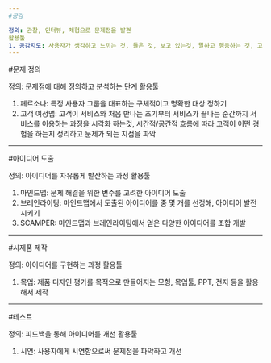```yaml
---
#공감

정의: 관찰, 인터뷰, 체험으로 문제점을 발견
활용툴
1. 공감지도: 사용자가 생각하고 느끼는 것, 들은 것, 보고 있는것, 말하고 행동하는 것, 고충, 불편함, 진정으로 원하는 것을 인터뷰를 통해 알게 되는 것
---
```

#문제 정의

정의: 문제점에 대해 정의하고 분석하는 단계
활용툴
1. 페르소나: 특정 사용자 그룹을 대표하는 구체적이고 명확한 대상 정하기
2. 고객 여정맵: 고객이 서비스와 처음 만나는 초기부터 서비스가 끝나는 순간까지 서비스를 이용하는 과정을 시각화 하는것, 시간적/공간적 흐름에 따라 고객이 어떤 경험을 하는지 정리하고 문제가 되는 지점을 파악
---
#아이디어 도출

정의: 아이디어를 자유롭게 발산하는 과정
활용툴
1. 마인드맵: 문제 해결을 위한 변수를 고려한 아이디어 도출
2. 브레인라이팅: 마인드맵에서 도출된 아이디어를 중 몇 개를 선정해, 아이디어 발전 시키기
3. SCAMPER: 마인드맵과 브레인라이팅에서 얻은 다양한 아이디어를 조합 개발
---
#시제품 제작

정의: 아이디어를 구현하는 과정
활용툴
1. 목업: 제품 디자인 평가를 목적으로 만들어지는 모형, 목업툴, PPT, 전지 등을 활용해서 제작
---
#테스트

정의: 피드백을 통해 아이디어를 개선
활용툴
1. 시연: 사용자에게 시연함으로써 문제점을 파악하고 개선
